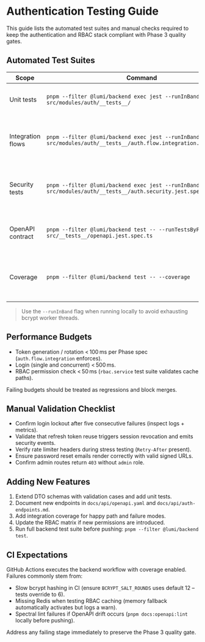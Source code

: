# Authentication Testing Guide

This guide lists the automated test suites and manual checks required to keep the authentication and
RBAC stack compliant with Phase 3 quality gates.

## Automated Test Suites

| Scope             | Command                                                                                                           | Notes                                                                     |
| ----------------- | ----------------------------------------------------------------------------------------------------------------- | ------------------------------------------------------------------------- |
| Unit tests        | `pnpm --filter @lumi/backend exec jest --runInBand src/modules/auth/__tests__/`                                   | Covers service contracts, token utilities, RBAC cache.                    |
| Integration flows | `pnpm --filter @lumi/backend exec jest --runInBand src/modules/auth/__tests__/auth.flow.integration.jest.spec.ts` | Exercises full registration → login → refresh → logout lifecycle.         |
| Security tests    | `pnpm --filter @lumi/backend exec jest --runInBand src/modules/auth/__tests__/auth.security.jest.spec.ts`         | Validates S1–S4 policies, token replay detection, session fingerprinting. |
| OpenAPI contract  | `pnpm --filter @lumi/backend test -- --runTestsByPath src/__tests__/openapi.jest.spec.ts`                         | Ensures documentation matches runtime configuration.                      |
| Coverage          | `pnpm --filter @lumi/backend test -- --coverage`                                                                  | Must remain ≥ 90 % lines/functions for auth-related modules.              |

> Use the `--runInBand` flag when running locally to avoid exhausting bcrypt worker threads.

## Performance Budgets

- Token generation / rotation < 100 ms per Phase spec (`auth.flow.integration` enforces).
- Login (single and concurrent) < 500 ms.
- RBAC permission check < 50 ms (`rbac.service` test suite validates cache paths).

Failing budgets should be treated as regressions and block merges.

## Manual Validation Checklist

- Confirm login lockout after five consecutive failures (inspect logs + metrics).
- Validate that refresh token reuse triggers session revocation and emits security events.
- Verify rate limiter headers during stress testing (`Retry-After` present).
- Ensure password reset emails render correctly with valid signed URLs.
- Confirm admin routes return `403` without `admin` role.

## Adding New Features

1. Extend DTO schemas with validation cases and add unit tests.
2. Document new endpoints in `docs/api/openapi.yaml` and `docs/api/auth-endpoints.md`.
3. Add integration coverage for happy path and failure modes.
4. Update the RBAC matrix if new permissions are introduced.
5. Run full backend test suite before pushing: `pnpm --filter @lumi/backend test`.

## CI Expectations

GitHub Actions executes the backend workflow with coverage enabled. Failures commonly stem from:

- Slow bcrypt hashing in CI (ensure `BCRYPT_SALT_ROUNDS` uses default 12 – tests override to 6).
- Missing Redis when testing RBAC caching (memory fallback automatically activates but logs a warn).
- Spectral lint failures if OpenAPI drift occurs (`pnpm docs:openapi:lint` locally before pushing).

Address any failing stage immediately to preserve the Phase 3 quality gate.
